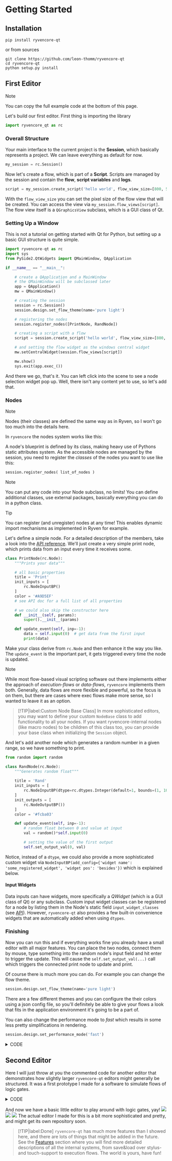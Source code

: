 # Getting Started

## Installation

```
pip install ryvencore-qt
```

or from sources

```
git clone https://github.com/leon-thomm/ryvencore-qt
cd ryvencore-qt
python setup.py install
```

## First Editor

> [!NOTE]
> You can copy the full example code at the bottom of this page.
   
Let's build our first editor. First thing is importing the library

``` python
import ryvencore_qt as rc
```

### Overall Structure

Your main interface to the current project is the **Session**, which basically represents a project. We can leave everything as default for now.

``` python
my_session = rc.Session()
```

Now let's create a flow, which is part of a **Script**. Scripts are managed by the session and contain the **flow**, **script variables** and **logs**.

``` python
script = my_session.create_script('hello world', flow_view_size=[800, 500])
```

With the `flow_view_size` you can set the pixel size of the flow view that will be created. You can access the view via `my_session.flow_views[script]`. The flow view itself is a `QGraphicsView` subclass, which is a GUI class of Qt.

### Setting Up a Window

This is not a tutorial on getting started with Qt for Python, but setting up a basic GUI structure is quite simple.

``` python
import ryvencore-qt as rc
import sys
from PySide2.QtWidgets import QMainWindow, QApplication

if __name__ == "__main__":

    # create a QApplication and a MainWindow
    # the QMainWindow will be subclassed later
    app = QApplication()
    mw = QMainWindow()

    # creating the session
    session = rc.Session()
    session.design.set_flow_theme(name='pure light')

    # registering the nodes
    session.register_nodes([PrintNode, RandNode])

    # creating a script with a flow
    script = session.create_script('hello world', flow_view_size=[800, 500])

    # and setting the flow widget as the windows central widget
    mw.setCentralWidget(session.flow_views[script])

    mw.show()
    sys.exit(app.exec_())
```

And there we go, that's it. You can left click into the scene to see a node selection widget pop up. Well, there isn't any content yet to use, so let's add that.

### Nodes

> [!NOTE]
> Nodes (their classes) are defined the same way as in Ryven, so I won't go too much into the details here.

In `ryvencore` the nodes system works like this:

A node's blueprint is defined by its class, making heavy use of Pythons static attributes system. As the accessible nodes are managed by the session, you need to register the *classes* of the nodes you want to use like this:

``` python
session.register_nodes( list_of_nodes )
```

> [!NOTE]
> You can put any code into your Node subclass, no limits! You can define additional classes, use external packages, basically everything you can do in a python class.

> [!TIP]
> You can register (and unregister) nodes at any time! This enables dynamic import mechanisms as implemented in Ryven for example.

Let's define a simple node. For a detailed description of the members, take a look into the [API reference](/api#class-node). We'll just create a very simple print node, which prints data from an input every time it receives some.

``` python
class PrintNode(rc.Node):
    """Prints your data"""

    # all basic properties
    title = 'Print'
    init_inputs = [
        rc.NodeInputBP()
    ]
    color = '#A9D5EF'
    # see API doc for a full list of all properties

    # we could also skip the constructor here
    def __init__(self, params):
        super().__init__(params)

    def update_event(self, inp=-1):
        data = self.input(0)  # get data from the first input
        print(data)
```

Make your class derive from `rc.Node` and then enhance it the way you like. The `update_event` is the important part, it gets triggered every time the node is updated.

> [!NOTE]
> While most flow-based visual scripting software out there implements either the approach of *execution-flows* or *data-flows*, `ryvencore` implements them both. Generally, data flows are more flexible and powerful, so the focus is on them, but there are cases where exec flows make more sense, so I wanted to leave it as an option.

> [!TIP|label:Custom Node Base Class]
> In more sophisticated editors, you may want to define your custom `NodeBase` class to add functionality to all your nodes. If you want ryvencore-internal nodes (like macro nodes) to be children of this class too, you can provide your base class when initializing the `Session` object.

And let's add another node which generates a random number in a given range, so we have something to print.

``` python
from random import random

class RandNode(rc.Node):
    """Generates random float"""
    
    title = 'Rand'
    init_inputs = [
        rc.NodeInputBP(dtype=rc.dtypes.Integer(default=1, bounds=(1, 100)))
    ]
    init_outputs = [
        rc.NodeOutputBP())
    ]
    color = '#fcba03'

    def update_event(self, inp=-1):
        # random float between 0 and value at input
        val = random()*self.input(0)

        # setting the value of the first output
        self.set_output_val(0, val)
```

Notice, instead of a `dtype`, we could also provide a more sophisticated custom widget via `NodeInputBP(add_config={'widget name': 'some_registered_widget', 'widget pos': 'besides'})` which is explained below.

#### Input Widgets

Data inputs can have widgets, more specifically a *QWidget* (which is a GUI class of Qt) or any subclass. Custom input widget classes can be registered for a node by listing them in the Node's static field `input_widget_classes` (see [API](/api#class-node)). However, `ryvencore-qt` also provides a few built-in convenience widgets that are automatically added when using `dtypes`.

### Finishing

Now you can run this and if everything works fine you already have a small editor with all major features. You can place the two nodes, connect them by mouse, type something into the random node's input field and hit enter to trigger the update. This will cause the `self.set_output_val(...)` call which triggers the connected print node to update and print.

Of course there is much more you can do. For example you can change the flow theme.

``` python
session.design.set_flow_theme(name='pure light')
```

There are a few different themes and you can configure the their colors using a json config file, so you'll definitely be able to give your flows a look that fits in the application environment it's going to be a part of. 

You can also change the performance mode to *fast* which results in some less pretty simplifications in rendering.

``` python
session.design.set_performance_mode('fast')
```

<details><summary>CODE</summary>


``` python
import ryvencore_qt as rc
import sys
from PySide2.QtWidgets import QMainWindow, QApplication
from random import random


class PrintNode(rc.Node):
    """Prints your data"""

    # all basic properties
    title = 'Print'
    init_inputs = [
        rc.NodeInputBP()
    ]
    color = '#A9D5EF'
    # see API doc for a full list of all properties

    # we could also skip the constructor here
    def __init__(self, params):
        super().__init__(params)

    def update_event(self, inp=-1):
        data = self.input(0)  # get data from the first input
        print(data)


class RandNode(rc.Node):
    """Generates random float"""
    
    title = 'Rand'
    init_inputs = [
        rc.NodeInputBP(dtype=rc.dtypes.Integer(default=1, bounds=(1, 100)))
    ]
    init_outputs = [
        rc.NodeOutputBP())
    ]
    color = '#fcba03'

    def update_event(self, inp=-1):
        # random float between 0 and value at input
        val = random()*self.input(0)

        # setting the value of the first output
        self.set_output_val(0, val)


if __name__ == "__main__":

    # create a QApplication and a MainWindow
    # the QMainWindow will be subclassed later
    app = QApplication()
    mw = QMainWindow()

    # creating the session
    session = rc.Session()
    session.design.set_flow_theme(name='pure light')

    # registering the nodes
    session.register_nodes([PrintNode, RandNode])

    # creating a script with a flow
    script = session.create_script('hello world', flow_view_size=[800, 500])

    # and setting the flow widget as the windows central widget
    mw.setCentralWidget(session.flow_views[script])

    mw.show()
    sys.exit(app.exec_())
```


</details>
   

## Second Editor

Here I will just throw at you the commented code for another editor that demonstrates how slightly larger `ryvencore-qt` editors might generally be structured. It was a first prototype I made for a software to simulate flows of logic gates.


<details><summary>CODE</summary>


`main.py`
``` python
import ryvencore_qt as rc
import sys
from PySide2.QtWidgets import QApplication, QMainWindow, QHBoxLayout, QWidget

# nodes.py is defined below
from nodes import SignalNode, ANDGateNode, ORGateNode, NANDGateNode, NORGateNode, NOTGateNode, XORGateNode, LEDNode, \
    NodeBase


class MainWindow(QMainWindow):
    def __init__(self):
        super().__init__()

        # if I wanted to make all ryvencore-internally defined nodes 
        # (like macro nodes) also inherit from our NodeBase, I'd provide 
        # it as node_class parameter here, but I don't need it here
        self.session = rc.Session()

        # some design specs
        self.session.design.set_flow_theme(name='pure light')
        self.session.design.set_performance_mode('pretty')

        # registering the nodes
        self.session.register_nodes(
            [
                SignalNode,
                ANDGateNode,
                ORGateNode,
                NANDGateNode,
                NORGateNode,
                NOTGateNode,
                XORGateNode,
                LEDNode,
            ]
        )
        self.script = self.session.create_script(title='main')
        view = self.session.flow_views[self.script]

        # creating a widget and adding the flow view of the script
        w = QWidget()
        w.setLayout(QHBoxLayout())
        w.layout().addWidget(view)

        self.setCentralWidget(w)
        self.resize(1500, 800)  # resizing the window


if __name__ == '__main__':
    app = QApplication()

    mw = MainWindow()
    mw.show()

    sys.exit(app.exec_())
```
`nodes.py`
``` python
import ryvencore_qt as rc

# some Qt imports...
from PySide2.QtGui import Qt
from PySide2.QtWidgets import QCheckBox, QPushButton


class NodeBase(rc.Node):
    """Base class for the nodes in this application"""

    style = 'small'
    color = '#cc7777'


class SignalNode_MainWidget(rc.MWB, QCheckBox):
    """Custom MainWidget for the signal node, just a simple check box for now.
    Note that QCheckBox is a QWidget. Also note that we must also derive rc.MWB,
    the MainWidgetBase of ryvencore_qt."""

    def __init__(self, params):
        rc.MWB.__init__(self, params)
        QCheckBox.__init__(self)

        self.stateChanged.connect(self.node.update_signal)

    def get_state(self) -> dict:
        # saving the checked state
        return {
            'checked': self.checkState()
        }

    def set_state(self, data: dict):
        # reloading the checked state
        self.setChecked(data['checked'])


class SignalNode(NodeBase):
    """A node for generating high or low voltage signals."""

    title = 'signal'
    description = 'creates a signal, 1 or 0'
    init_inputs = []
    init_outputs = [
        rc.NodeOutputBP('data')
    ]
    main_widget_class = SignalNode_MainWidget
    main_widget_pos = 'between ports'  # alternatively 'below ports'
    style = 'extended'

    def __init__(self, params):
        super().__init__(params)
        self.signal_high = False

    def update_signal(self, state):
        self.signal_high = True if state == Qt.Checked else False
        self.update()

    def update_event(self, inp=-1):
        self.set_output_val(0, int(self.signal_high))
        # note that 1 and 0 can be interpreted as True and False
        # by all the logical operators that these nodes use

    def get_state(self) -> dict:
        # saving signal state
        return {
            'signal high': self.signal_high
        }

    def set_state(self, data):
        # reloading signal state
        self.signal_high = data['signal high']


class ANDGateNode(NodeBase):
    title = 'AND'
    description = '1 <=> both inputs are 1'
    init_inputs = [
        rc.NodeInputBP('data'),
        rc.NodeInputBP('data'),
    ]
    init_outputs = [
        rc.NodeOutputBP('data'),
    ]

    def update_event(self, inp=-1):
        self.set_output_val(0, int(self.input(0) and self.input(1)))


class ORGateNode(NodeBase):
    title = 'OR'
    description = '1 <=> at least one input is 1'
    init_inputs = [
        rc.NodeInputBP('data'),
        rc.NodeInputBP('data'),
    ]
    init_outputs = [
        rc.NodeOutputBP('data'),
    ]

    def update_event(self, inp=-1):
        self.set_output_val(0, int(self.input(0) or self.input(1)))


class XORGateNode(NodeBase):
    title = 'XOR'
    description = '1 <=> odd number of inputs is 1'
    init_inputs = [
        rc.NodeInputBP('data'),
        rc.NodeInputBP('data'),
    ]
    init_outputs = [
        rc.NodeOutputBP('data'),
    ]

    def update_event(self, inp=-1):
        self.set_output_val(0, int(self.input(0) != self.input(1)))


class NOTGateNode(NodeBase):
    title = 'NOT'
    description = 'negates the signal'
    init_inputs = [
        rc.NodeInputBP('data'),
    ]
    init_outputs = [
        rc.NodeOutputBP('data'),
    ]

    def update_event(self, inp=-1):
        self.set_output_val(0, int(not self.input(0)))


class NANDGateNode(NodeBase):
    title = 'NAND'
    description = 'NOT AND'
    init_inputs = [
        rc.NodeInputBP('data'),
        rc.NodeInputBP('data'),
    ]
    init_outputs = [
        rc.NodeOutputBP('data'),
    ]

    def update_event(self, inp=-1):
        self.set_output_val(0, int(not (self.input(0) and self.input(1))))


class NORGateNode(NodeBase):
    title = 'NOR'
    description = 'NOT OR'
    init_inputs = [
        rc.NodeInputBP('data'),
        rc.NodeInputBP('data'),
    ]
    init_outputs = [
        rc.NodeOutputBP('data'),
    ]

    def update_event(self, inp=-1):
        self.set_output_val(0, int(not (self.input(0) or self.input(1))))


class LED_MainWidget(rc.MWB, QPushButton):
    """LED widget for the LED node, for now just a simple disabled button"""

    def __init__(self, params):
        rc.MWB.__init__(self, params)
        QPushButton.__init__(self)

        self.setEnabled(False)
        self.setFixedSize(70, 50)
        self.setStyleSheet(self.gen_style_sheet(False))

    def gen_style_sheet(self, high_potential: bool):
        # generate stylesheet with red or transparent background

        return f'''
QPushButton {{
    border: 1px solid transparent;
    background: {('red' if high_potential else 'transparent')};
}}'''

    def potential_updated(self, high_potential: bool):
        # called from self.node
        self.setStyleSheet(self.gen_style_sheet(high_potential))


class LEDNode(NodeBase):
    title = 'LED'
    description = 'shows red if signal is 1, black if it is 0'
    init_inputs = [
        rc.NodeInputBP('data')
    ]
    init_outputs = []
    main_widget_class = LED_MainWidget
    main_widget_pos = 'between ports'

    def update_event(self, inp=-1):
        # note that such unchecked calls to GUI components are not allowed in nodes 
        # that are intended to run on ryvencore without GUI. But because this isn't
        # really a use case here, we can keep it simple for now
        mw = self.main_widget()
        mw.potential_updated(bool(self.input(0)))

```


</details>

And now we have a basic little editor to play around with logic gates, yay!
![](img/logic_editor_screenshot1.png)
![](img/logic_editor_screenshot2.png)
![](img/logic_editor_screenshot3.png) 
The actual editor I made for this is a bit more sophisticated and pretty, and might get its own repository soon.

> [!TIP|label:Done]
> `ryvencore-qt` has much more features than I showed here, and there are lots of things that might be added in the future. See the [Features](/features) section where you will find more detailed descriptions of all the internal systems, from save&load over stylus-and touch-support to execution flows. The world is yours, have fun!
